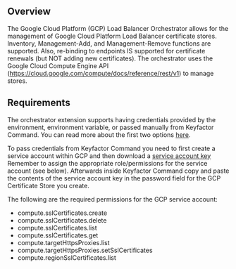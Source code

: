## Overview

The Google Cloud Platform (GCP) Load Balancer Orchestrator allows for the management of Google Cloud Platform Load Balancer certificate stores. Inventory, Management-Add, and Management-Remove functions are supported. Also, re-binding to endpoints IS supported for certificate renewals (but NOT adding new certificates). The orchestrator uses the Google Cloud Compute Engine API (https://cloud.google.com/compute/docs/reference/rest/v1) to manage stores.


## Requirements

The orchestrator extension supports having credentials provided by the environment, environment variable, or passed manually from Keyfactor Command.  You can read more about the first two options [here](https://cloud.google.com/docs/authentication/production#automatically).

To pass credentials from Keyfactor Command you need to first create a service account within GCP and then download a [service account key](https://cloud.google.com/docs/authentication/set-up-adc-local-dev-environment#local-key)  Remember to assign the appropriate role/permissions for the service account (see below).  Afterwards inside Keyfactor Command copy and paste the contents of the service account key in the password field for the GCP Certificate Store you create.

The following are the required permissions for the GCP service account:
- compute.sslCertificates.create
- compute.sslCertificates.delete
- compute.sslCertificates.list
- compute.sslCertificates.get
- compute.targetHttpsProxies.list
- compute.targetHttpsProxies.setSslCertificates
- compute.regionSslCertificates.list

